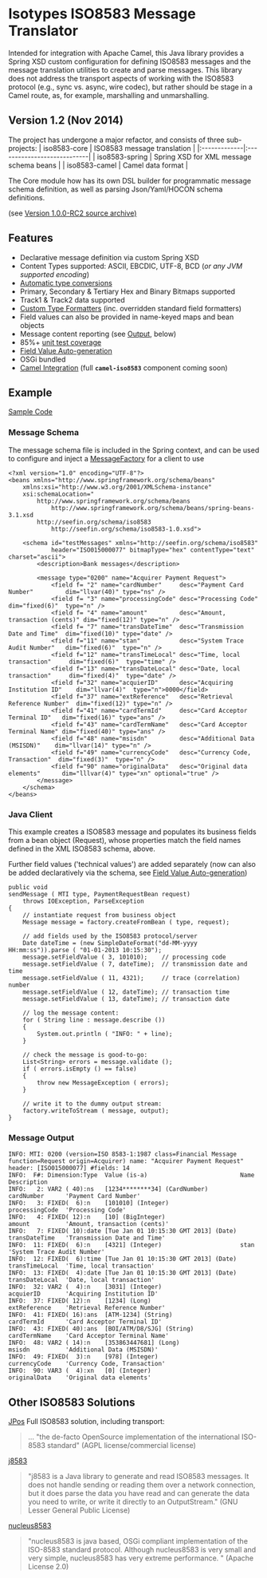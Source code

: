 # Isotypes ISO8583 Message Translator #
Intended for integration with Apache Camel, this Java library provides a Spring XSD custom configuration for defining ISO8583 messages and the message translation utilities to create and parse messages.
This library does not address the transport aspects of working with the ISO8583 protocol (e.g., sync vs. async, wire codec), but rather should be stage in a Camel route, as, for example, marshalling and unmarshalling.

## Version 1.2 (Nov 2014) ##
The project has undergone a major refactor, and consists of three sub-projects:
| iso8583-core | ISO8583 message translation |
|:-------------|:----------------------------|
| iso8583-spring | Spring XSD for XML message schema beans |
| iso8583-camel | Camel data format |

The Core module how has its own DSL builder for programmatic message schema definition, as well as parsing Json/Yaml/HOCON schema definitions.

(see [Version 1.0.0-RC2 source archive)](https://drive.google.com/file/d/0B6MHA0-6L2igTy1iWVFPdVo2NDA/view?usp=sharing)

## Features ##
  * Declarative message definition via custom Spring XSD
  * Content Types supported: ASCII, EBCDIC, UTF-8, BCD (_or any JVM supported encoding_)
  * [Automatic type conversions](TypeConversions.md)
  * Primary, Secondary & Tertiary Hex and Binary Bitmaps supported
  * Track1 & Track2 data supported
  * [Custom Type Formatters](CustomTypeFormatters.md) (inc. overridden standard field formatters)
  * Field values can also be provided in name-keyed maps and bean objects
  * Message content reporting (see [Output](#Message_Output.md), below)
  * 85%+ [unit test coverage](http://wiki.isotypes.googlecode.com/hg/jacoco/index.html)
  * [Field Value Auto-generation](AutoGeneration.md)
  * OSGi bundled
  * [Camel Integration](CamelIntegration.md) (full **`camel-iso8583`** component coming soon)

## Example ##
[Sample Code](http://code.google.com/p/isotypes/source/browse/#hg%2Fsrc%2Ftest%2Fjava%2Forg%2Fseefin%2Fformats%2Fiso8583%2Fsamples)
### Message Schema ###
The message schema file is included in the Spring context, and can be used to configure and inject a [MessageFactory](http://wiki.isotypes.googlecode.com/hg/apidocs/org/seefin/formats/iso8583/MessageFactory.html) for a client to use
```
<?xml version="1.0" encoding="UTF-8"?>
<beans xmlns="http://www.springframework.org/schema/beans"
    xmlns:xsi="http://www.w3.org/2001/XMLSchema-instance"
    xsi:schemaLocation="
        http://www.springframework.org/schema/beans
            http://www.springframework.org/schema/beans/spring-beans-3.1.xsd
        http://seefin.org/schema/iso8583 
            http://seefin.org/schema/iso8583-1.0.xsd">

    <schema id="testMessages" xmlns="http://seefin.org/schema/iso8583"
            header="ISO015000077" bitmapType="hex" contentType="text" charset="ascii">
        <description>Bank messages</description>

        <message type="0200" name="Acquirer Payment Request">
            <field f= "2" name="cardNumber"     desc="Payment Card Number"         dim="llvar(40)" type="ns" />
            <field f= "3" name="processingCode" desc="Processing Code"             dim="fixed(6)"  type="n" />
            <field f= "4" name="amount"         desc="Amount, transaction (cents)" dim="fixed(12)" type="n" />
            <field f= "7" name="transDateTime"  desc="Transmission Date and Time"  dim="fixed(10)" type="date" />
            <field f="11" name="stan"           desc="System Trace Audit Number"   dim="fixed(6)"  type="n" />
            <field f="12" name="transTimeLocal" desc="Time, local transaction"     dim="fixed(6)"  type="time" />
            <field f="13" name="transDateLocal" desc="Date, local transaction"     dim="fixed(4)"  type="date" />
            <field f="32" name="acquierID"      desc="Acquiring Institution ID"    dim="llvar(4)"  type="n">0000</field>
            <field f="37" name="extReference"   desc="Retrieval Reference Number"  dim="fixed(12)" type="n" />
            <field f="41" name="cardTermId"     desc="Card Acceptor Terminal ID"   dim="fixed(16)" type="ans" />
            <field f="43" name="cardTermName"   desc="Card Acceptor Terminal Name" dim="fixed(40)" type="ans" />
            <field f="48" name="msisdn"         desc="Additional Data (MSISDN)"    dim="llvar(14)" type="n" />
            <field f="49" name="currencyCode"   desc="Currency Code, Transaction"  dim="fixed(3)"  type="n" />
            <field f="90" name="originalData"   desc="Original data elements"      dim="lllvar(4)" type="xn" optional="true" />
        </message>
    </schema>
</beans>

```

### Java Client ###
This example creates a ISO8583 message and populates its business fields from a bean object (Request), whose properties match the field names defined in the XML ISO8583 schema, above.

Further field values ('technical values') are added separately (now can also be added declaratively via the schema, see  [Field Value Auto-generation](AutoGeneration.md))
```
public void
sendMessage ( MTI type, PaymentRequestBean request)
	throws IOException, ParseException
{
	// instantiate request from business object
	Message message = factory.createFromBean ( type, request);
		
	// add fields used by the ISO8583 protocol/server
	Date dateTime = (new SimpleDateFormat("dd-MM-yyyy HH:mm:ss")).parse ( "01-01-2013 10:15:30");
	message.setFieldValue ( 3, 101010);    // processing code
	message.setFieldValue ( 7, dateTime);  // transmission date and time
	message.setFieldValue ( 11, 4321);     // trace (correlation) number
	message.setFieldValue ( 12, dateTime); // transaction time
	message.setFieldValue ( 13, dateTime); // transaction date
		
	// log the message content:
	for ( String line : message.describe ())
	{
		System.out.println ( "INFO: " + line);
	}
		
	// check the message is good-to-go:
	List<String> errors = message.validate ();
	if ( errors.isEmpty () == false)
	{
		throw new MessageException ( errors);
	}
		
	// write it to the dummy output stream:
	factory.writeToStream ( message, output);
}
```
### Message Output ###
```
INFO: MTI: 0200 (version=ISO 8583-1:1987 class=Financial Message function=Request origin=Acquirer) name: "Acquirer Payment Request" header: [ISO015000077] #fields: 14
INFO:  F#: Dimension:Type  Value (is-a)                          Name             Description
INFO:   2: VAR2 ( 40):ns   [1234********34] (CardNumber)         cardNumber      'Payment Card Number'
INFO:   3: FIXED(  6):n    [101010] (Integer)                    processingCode  'Processing Code'
INFO:   4: FIXED( 12):n    [10] (BigInteger)                     amount          'Amount, transaction (cents)'
INFO:   7: FIXED( 10):date [Tue Jan 01 10:15:30 GMT 2013] (Date) transDateTime   'Transmission Date and Time'
INFO:  11: FIXED(  6):n    [4321] (Integer)                      stan            'System Trace Audit Number'
INFO:  12: FIXED(  6):time [Tue Jan 01 10:15:30 GMT 2013] (Date) transTimeLocal  'Time, local transaction'
INFO:  13: FIXED(  4):date [Tue Jan 01 10:15:30 GMT 2013] (Date) transDateLocal  'Date, local transaction'
INFO:  32: VAR2 (  4):n    [3031] (Integer)                      acquierID       'Acquiring Institution ID'
INFO:  37: FIXED( 12):n    [1234] (Long)                         extReference    'Retrieval Reference Number'
INFO:  41: FIXED( 16):ans  [ATM-1234] (String)                   cardTermId      'Card Acceptor Terminal ID'
INFO:  43: FIXED( 40):ans  [BOI/ATM/D8/SJG] (String)             cardTermName    'Card Acceptor Terminal Name'
INFO:  48: VAR2 ( 14):n    [353863447681] (Long)                 msisdn          'Additional Data (MSISDN)'
INFO:  49: FIXED(  3):n    [978] (Integer)                       currencyCode    'Currency Code, Transaction'
INFO:  90: VAR3 (  4):xn   [0] (Integer)                         originalData    'Original data elements'
```

## Other ISO8583 Solutions ##
[JPos](http://www.jpos.org/)
Full ISO8583 solution, including transport:
> ... "the de-facto OpenSource implementation of the international ISO-8583 standard" (AGPL license/commercial license)

[j8583](http://j8583.sourceforge.net/)
> "j8583 is a Java library to generate and read ISO8583 messages. It does not handle sending or reading them over a network connection, but it does parse the data you have read and can generate the data you need to write, or write it directly to an OutputStream." (GNU Lesser General Public License)

[nucleus8583](https://github.com/robbik/nucleus8583)
> "nucleus8583 is java based, OSGi compliant implementation of the ISO-8583 standard protocol.
> Although nucleus8583 is very small and very simple, nucleus8583 has very extreme
> performance. " (Apache License 2.0)